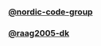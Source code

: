 ### [@nordic-code-group](https://github.com/nordic-code-group)    
### [@raag2005-dk](https://github.com/raag2005-dk)
